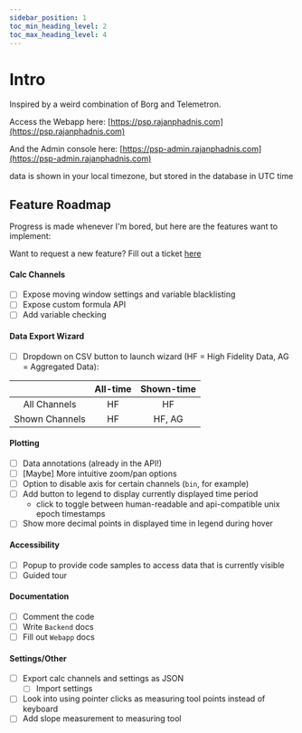 ```yaml
---
sidebar_position: 1
toc_min_heading_level: 2
toc_max_heading_level: 4
---
```


# Intro

Inspired by a weird combination of Borg and Telemetron.

Access the Webapp here: [https://psp.rajanphadnis.com](https://psp.rajanphadnis.com)

And the Admin console here: [https://psp-admin.rajanphadnis.com](https://psp-admin.rajanphadnis.com)

data is shown in your local timezone, but stored in the database in UTC time

## Feature Roadmap

Progress is made whenever I'm bored, but here are the features want to implement:

Want to request a new feature? Fill out a ticket [here](https://github.com/rajanphadnis/psp-data-viewer/issues/new/choose)

#### Calc Channels

- [ ] Expose moving window settings and variable blacklisting
- [ ] Expose custom formula API
- [ ] Add variable checking

#### Data Export Wizard

- [ ] Dropdown on CSV button to launch wizard (HF = High Fidelity Data, AG = Aggregated Data):

|                | All-time | Shown-time |
| :------------: | :------: | :--------: |
|  All Channels  |    HF    |     HF     |
| Shown Channels |    HF    |   HF, AG   |

#### Plotting

- [ ] Data annotations (already in the API!)
- [ ] [Maybe] More intuitive zoom/pan options
- [ ] Option to disable axis for certain channels (`bin`, for example)
- [ ] Add button to legend to display currently displayed time period 
  - click to toggle between human-readable and api-compatible unix epoch timestamps
- [ ] Show more decimal points in displayed time in legend during hover

#### Accessibility

- [ ] Popup to provide code samples to access data that is currently visible
- [ ] Guided tour

#### Documentation

- [ ] Comment the code
- [ ] Write `Backend` docs
- [ ] Fill out `Webapp` docs

#### Settings/Other

- [ ] Export calc channels and settings as JSON
  - [ ] Import settings
- [ ] Look into using pointer clicks as measuring tool points instead of keyboard
- [ ] Add slope measurement to measuring tool
